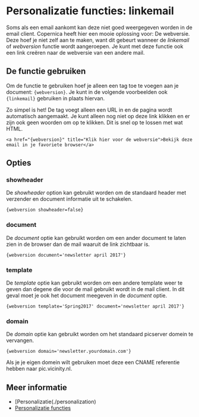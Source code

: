 # Personalizatie functies: linkemail

Soms als een email aankomt kan deze niet goed weergegeven worden in de 
email client. Copernica heeft hier een mooie oplossing voor: De webversie. 
Deze hoef je niet zelf aan te maken, want dit gebeurt wanneer de *linkemail* 
of *webversion* functie wordt aangeroepen. Je kunt met deze functie ook 
een link creëren naar de webversie van een andere mail.

## De functie gebruiken

Om de functie te gebruiken hoef je alleen een tag toe te voegen aan je 
document: `{webversion}`. Je kunt in de volgende voorbeelden ook `{linkemail}` 
gebruiken in plaats hiervan.

Zo simpel is het! De tag voegt alleen een URL in en de pagina wordt automatisch 
aangemaakt. Je kunt alleen nog niet op deze link klikken en er zijn ook geen 
woorden om op te klikken. Dit is snel op te lossen met wat HTML.

    <a href="{webversion}" title="Klik hier voor de webversie">Bekijk deze email in je favoriete browser</a>

## Opties

### **showheader**

De *showheader* option kan gebruikt worden om de standaard header met 
verzender en document informatie uit te schakelen.

`{webversion showheader=false}`

### **document**

De *document* optie kan gebruikt worden om een ander document te laten 
zien in de browser dan de mail waaruit de link zichtbaar is.

`{webversion document='newsletter april 2017'}`

### **template**

De *template* optie kan gebruikt worden om een andere template weer te 
geven dan degene die voor de mail gebruikt wordt in de mail client. In 
dit geval moet je ook het document meegeven in de *document* optie.

`{webversion template='Spring2017' document='newsletter april 2017'}`

### **domain**

De *domain* optie kan gebruikt worden om het standaard picserver domein 
te vervangen.

`{webversion domain='newsletter.yourdomain.com'}`

Als je je eigen domein wilt gebruiken moet deze een CNAME referentie hebben naar 
pic.vicinity.nl.

## Meer informatie

* [Personalizatie(./personalization)
* [Personalizatie functies](./personalization-functions)
